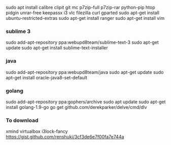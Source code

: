 sudo apt install calibre clipit git mc p7zip-full p7zip-rar python-pip htop pidgin unrar-free keepassx i3 vlc filezilla curl gparted
sudo apt-get install ubuntu-restricted-extras 
sudo apt-get install ranger
sudo apt-get install vim

### sublime 3
sudo add-apt-repository ppa:webupd8team/sublime-text-3
sudo apt-get update
sudo apt-get install sublime-text-installer

### java
sudo add-apt-repository ppa:webupd8team/java
sudo apt-get update
sudo apt-get install oracle-java8-set-default

### golang
sudo add-apt-repository ppa:gophers/archive
sudo apt update
sudo apt-get install golang-1.9-go
go get github.com/derekparker/delve/cmd/dlv


### To download
xmind
virtualbox
i3lock-fancy
https://gist.github.com/renshuki/3cf3de6e7f00fa7e744a
